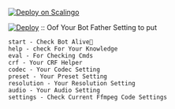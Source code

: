 [![Deploy on Scalingo](https://cdn.scalingo.com/deploy/button.svg)](https://my.scalingo.com/deploy?source=https://github.com/SahanJayaweera/480p-encoder-pro#main)

[![Deploy](https://www.herokucdn.com/deploy/button.svg)](https://heroku.com/deploy)
::
Oof 
Your Bot Father Setting to put
```
start - Check Bot Alive💋
help - check For Your Knowledge
eval - For Checking Cmds
crf - Your CRF Helper
codec - Your Codec Setting
preset - Your Preset Setting
resolution - Your Resolution Setting
audio - Your Audio Setting
settings - Check Current Ffmpeg Code Settings
```
